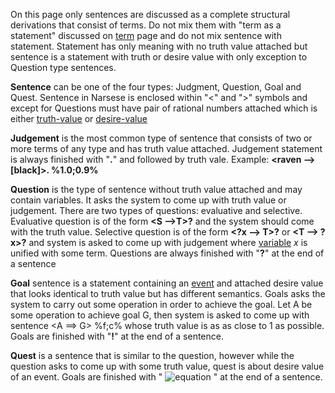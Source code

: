 On this page only sentences are discussed as a complete structural derivations that consist of terms.  Do not mix them with "term as a statement" discussed on [term](https://github.com/opennars/opennars/wiki/Term:-types,-format) page and do not mix sentence with statement. Statement has only meaning with no truth value attached but sentence is a statement with truth or desire value with only exception to Question type sentences.

**Sentence** can be one of the four types: Judgment, Question, Goal and Quest. Sentence in Narsese is enclosed within "<" and ">" symbols and except for Questions must have pair of rational numbers attached which is either [truth-value](https://github.com/opennars/opennars/wiki/Truth-Value:-Definition-and-Examples) or [desire-value](https://github.com/opennars/opennars/wiki/Desire-Value:-Definition-and-Examples)

**Judgement** is the most common type of sentence that consists of two or more terms of any type and has truth value attached. Judgement statement is always finished with "**.**" and followed by truth vale. Example: **<raven --> [black]>. %1.0;0.9%**

**Question** is the type of sentence without truth value attached and may contain variables. It asks the system to come up with truth value or judgement. There are two types of questions: evaluative and selective. Evaluative question is of the form **<S -->T>?** and the system should come with the truth value. Selective question is of the form **<?x --> T>?** or **<T --> ?x>?** and system is asked to come up with judgement where [variable](https://github.com/opennars/opennars/wiki/Use-of-Variables-in-OpenNARS) _x_ is unified with some term. Questions are always finished with "**?**" at the end of a sentence

**Goal** sentence is a statement containing an [event](https://github.com/opennars/opennars/wiki/Temporal-Inference) and attached desire value that looks identical to truth value but has different semantics. Goals asks the system to carry out some operation in order to achieve the goal. Let A be some operation to achieve goal G, then system is asked to come up with sentence <A ==> G> %f;c% whose truth value is as as close to 1 as possible. Goals are finished with "**!**" at the end of a sentence. 

**Quest** is a sentence that is similar to the question, however while the question asks to come up with some truth value, quest is about desire value of an event. Goals are finished with " ![equation](http://bit.ly/2S18QfZ) " at the end of a sentence.


